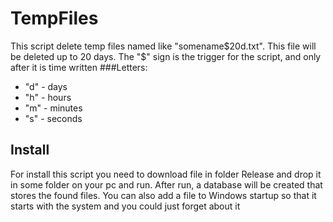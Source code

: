 # TempFiles
This script delete temp files named like "somename$20d.txt". This file will be deleted up to 20 days. The "$" sign is the trigger for the script, and only after it is time written
###Letters:
- "d" - days
- "h" - hours
- "m" - minutes
- "s" - seconds
## Install
For install this script you need to download file in folder Release and drop it in some folder on your pc and run. After run, a database will be created that stores the found files. You can also add a file to Windows startup so that it starts with the system and you could just forget about it
